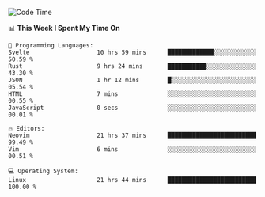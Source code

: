 <!-- [![Top Langs](https://github-readme-stats.vercel.app/api/top-langs/?username=gagahsyuja&theme=dracula&hide_border=true&border_radius=7)](https://github.com/anuraghazra/github-readme-stats) -->

<!--START_SECTION:waka-->
![Code Time](http://img.shields.io/badge/Code%20Time-994%20hrs%2017%20mins-blue)

📊 **This Week I Spent My Time On** 

```text
💬 Programming Languages: 
Svelte                   10 hrs 59 mins      █████████████░░░░░░░░░░░░   50.59 % 
Rust                     9 hrs 24 mins       ███████████░░░░░░░░░░░░░░   43.30 % 
JSON                     1 hr 12 mins        █░░░░░░░░░░░░░░░░░░░░░░░░   05.54 % 
HTML                     7 mins              ░░░░░░░░░░░░░░░░░░░░░░░░░   00.55 % 
JavaScript               0 secs              ░░░░░░░░░░░░░░░░░░░░░░░░░   00.01 % 

🔥 Editors: 
Neovim                   21 hrs 37 mins      █████████████████████████   99.49 % 
Vim                      6 mins              ░░░░░░░░░░░░░░░░░░░░░░░░░   00.51 % 

💻 Operating System: 
Linux                    21 hrs 44 mins      █████████████████████████   100.00 % 
```


<!--END_SECTION:waka-->
